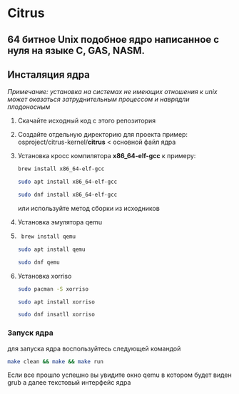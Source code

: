 # Citrus

64 битное Unix подобное ядро написанное с нуля на языке С, GAS, NASM.
--------------------------------------------------------------------

## Инсталяция ядра
*Примечание: установка на системах не имеющих отношения к unix может оказаться затруднительным процессом и наврядли плодоносным* 

1. Скачайте исходный код с этого репозитория
2. Создайте отдельную директорию для проекта пример: osproject/citrus-kernel/**citrus** < основной файл ядра
   
4. Установка кросс компилятора **x86_64-elf-gcc**
    к примеру:
    ```sh
    brew install x86_64-elf-gcc
    ```
    ```sh
    sudo apt install x86_64-elf-gcc
    ```
    ```sh
    sudo dnf install x86_64-elf-gcc
    ```
    или используйте метод сборки из исходников

6. Установка эмулятора qemu
7. ```sh
    brew install qemu
    ```
    ```sh
    sudo apt install qemu
    ```
    ```sh
    sudo dnf qemu
    ```
8. Установка xorriso
	```sh
	sudo pacman -S xorriso
 	```
 	```sh
	sudo apt install xorriso
 	```
 	```sh
	sudo dnf insatll xorriso
	```
	
### Запуск ядра

для запуска ядра воспользуйтесь следующей командой

```sh
make clean && make && make run
```

 Если все прошло успешно вы увидите окно qemu в котором будет виден grub а далее текстовый интерфейс ядра
